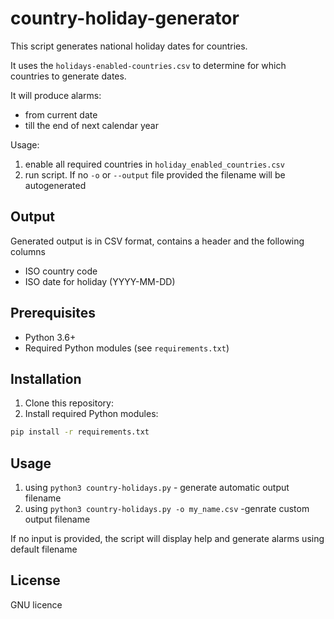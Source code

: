 # country-holiday-generator

This script generates national holiday dates for countries.

It uses the `holidays-enabled-countries.csv` to determine for which countries to generate dates.

It will produce alarms:

- from current date
- till the end of next calendar year

Usage:

1. enable all required countries in `holiday_enabled_countries.csv`
2. run script. If no `-o` or `--output` file provided the filename will be autogenerated

## Output

Generated output is in CSV format, contains a header and the following columns

- ISO country code
- ISO date for holiday (YYYY-MM-DD)

## Prerequisites

- Python 3.6+
- Required Python modules (see `requirements.txt`)

## Installation

1. Clone this repository:
2. Install required Python modules:

```bash
pip install -r requirements.txt
```

## Usage

   1. using `python3 country-holidays.py` - generate automatic output filename
   2. using `python3 country-holidays.py -o my_name.csv` -genrate custom output filename

If no input is provided, the script will display help and generate alarms using default filename

## License

GNU licence
